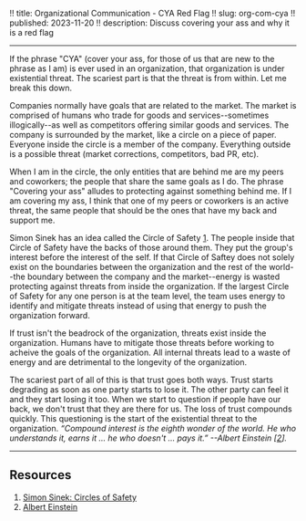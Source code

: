 !! title: Organizational Communication - CYA Red Flag
!! slug: org-com-cya
!! published: 2023-11-20
!! description: Discuss covering your ass and why it is a red flag

---

If the phrase "CYA" (cover your ass, for those of us that are new to the phrase as I am) is ever used in an
organization, that organization is under existential threat. The scariest part is that the threat is from within. Let me
break this down. 

Companies normally have goals that are related to the market. The market is comprised of humans who trade for goods and
services--sometimes illogically--as well as competitors offering similar goods and services. The company is surrounded
by the market, like a circle on a piece of paper. Everyone inside the circle is a member of the company. Everything
outside is a possible threat (market corrections, competitors, bad PR, etc). 

When I am in the circle, the only entities that are behind me are my peers and coworkers; the people that share the same
goals as I do. The phrase "Covering your ass" alludes to protecting against something behind me. If I am
covering my ass, I think that one of my peers or coworkers is an active threat, the same people that should be the ones
that have my back and support me. 

Simon Sinek has an idea called the Circle of Safety [1](https://simonsinek.com/stories/the-circle-of-safety/). The
people inside that Circle of Safety have the backs of those around them. They put the group's interest before the
interest of the self. If that Circle of Saftey does not solely exist on the boundaries between the organization and the
rest of the world--the boundary between the company and the market--energy is wasted protecting against threats from
inside the organization. If the largest Circle of Safety for any one person is at the team level, the team uses energy
to identify and mitigate threats instead of using that energy to push the organization forward. 

If trust isn't the beadrock of the organization, threats exist inside the organization. Humans have to mitigate those
threats before working to acheive the goals of the organization. All internal threats lead to a waste of energy and are
detrimental to the longevity of the organization.

The scariest part of all of this is that trust goes both ways. Trust starts degrading as soon as one party starts to
lose it. The other party can feel it and they start losing it too.  When we start to question if people have our back,
we don't trust that they are there for us. The loss of trust compounds quickly. This questioning is the start of the
existential threat to the organization. _“Compound interest is the eighth wonder of the world. He who understands it,
earns it ... he who doesn't ... pays it.” --Albert Einstein 
[[2](https://www.goodreads.com/quotes/76863-compound-interest-is-the-eighth-wonder-of-the-world-he)]._


---

## Resources 

1. [Simon Sinek: Circles of Safety](https://simonsinek.com/stories/the-circle-of-safety/)
2. [Albert Einstein](https://www.goodreads.com/quotes/76863-compound-interest-is-the-eighth-wonder-of-the-world-he)

